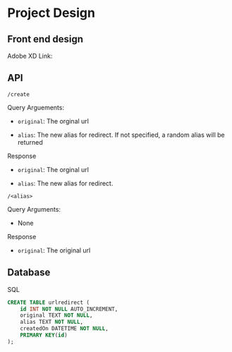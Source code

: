 # Project Design

## Front end design

Adobe XD Link:

## API

`/create`

Query Arguements:

- `original`: The orginal url

- `alias`: The new alias for redirect. If not specified, a random alias will be returned

Response

- `original`: The orginal url

- `alias`: The new alias for redirect.

`/<alias>`

Query Arguments:

- None

Response

- `original`: The original url

## Database

SQL

```sql
CREATE TABLE urlredirect (
    id INT NOT NULL AUTO_INCREMENT,
    original TEXT NOT NULL,
    alias TEXT NOT NULL,
    createdOn DATETIME NOT NULL,
    PRIMARY KEY(id)
);
```
